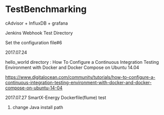 # TestBenchmarking

cAdvisor + InfluxDB + grafana

Jenkins Webhook Test Directory

Set the configuration file#6

2017.07.24

hello_world directory
: How To Configure a Continuous Integration Testing Environment with Docker and Docker Compose on Ubuntu 14.04

https://www.digitalocean.com/community/tutorials/how-to-configure-a-continuous-integration-testing-environment-with-docker-and-docker-compose-on-ubuntu-14-04

2017.07.27
SmartX-Energy Dockerfile(flume) test
1. change Java install path
